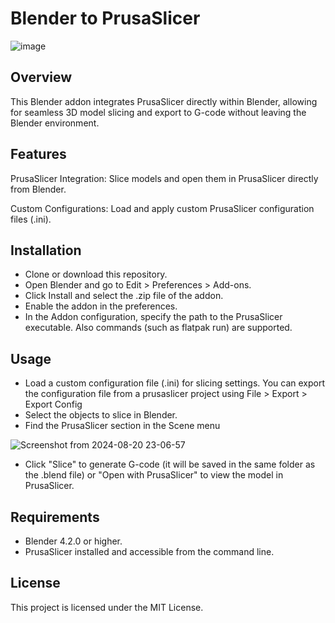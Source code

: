 # Blender to PrusaSlicer

![image](https://github.com/user-attachments/assets/f13cccaf-884a-4c8c-8190-55c6d848d2cf)

## Overview
This Blender addon integrates PrusaSlicer directly within Blender, allowing for seamless 3D model slicing and export to G-code without leaving the Blender environment.

## Features
PrusaSlicer Integration: Slice models and open them in PrusaSlicer directly from Blender.

Custom Configurations: Load and apply custom PrusaSlicer configuration files (.ini).

## Installation
- Clone or download this repository.
- Open Blender and go to Edit > Preferences > Add-ons.
- Click Install and select the .zip file of the addon.
- Enable the addon in the preferences.
- In the Addon configuration, specify the path to the PrusaSlicer executable. Also commands (such as flatpak run) are supported.

## Usage
- Load a custom configuration file (.ini) for slicing settings. You can export the configuration file from a prusaslicer project using File > Export > Export Config
- Select the objects to slice in Blender.
- Find the PrusaSlicer section in the Scene menu

![Screenshot from 2024-08-20 23-06-57](https://github.com/user-attachments/assets/9f58fdfb-c026-4b84-8f19-616d8ddf298f)
- Click "Slice" to generate G-code (it will be saved in the same folder as the .blend file) or "Open with PrusaSlicer" to view the model in PrusaSlicer.

## Requirements
- Blender 4.2.0 or higher.
- PrusaSlicer installed and accessible from the command line.

## License
This project is licensed under the MIT License.
